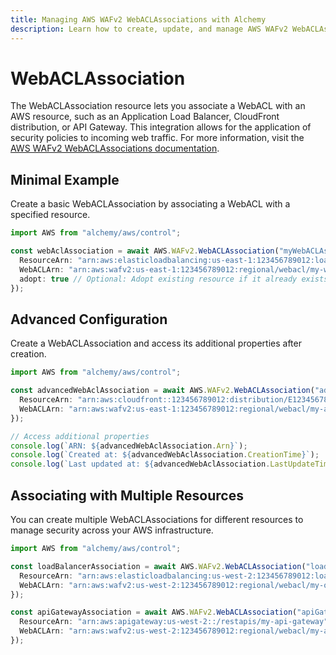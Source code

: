 ```yaml
---
title: Managing AWS WAFv2 WebACLAssociations with Alchemy
description: Learn how to create, update, and manage AWS WAFv2 WebACLAssociations using Alchemy Cloud Control.
---
```


# WebACLAssociation

The WebACLAssociation resource lets you associate a WebACL with an AWS resource, such as an Application Load Balancer, CloudFront distribution, or API Gateway. This integration allows for the application of security policies to incoming web traffic. For more information, visit the [AWS WAFv2 WebACLAssociations documentation](https://docs.aws.amazon.com/wafv2/latest/userguide/).

## Minimal Example

Create a basic WebACLAssociation by associating a WebACL with a specified resource.

```ts
import AWS from "alchemy/aws/control";

const webAclAssociation = await AWS.WAFv2.WebACLAssociation("myWebACLAssociation", {
  ResourceArn: "arn:aws:elasticloadbalancing:us-east-1:123456789012:loadbalancer/app/my-load-balancer/50dc6c495c0c9188",
  WebACLArn: "arn:aws:wafv2:us-east-1:123456789012:regional/webacl/my-web-acl/abcd1234-abcd-1234-abcd-1234abcd1234",
  adopt: true // Optional: Adopt existing resource if it already exists
});
```

## Advanced Configuration

Create a WebACLAssociation and access its additional properties after creation.

```ts
import AWS from "alchemy/aws/control";

const advancedWebAclAssociation = await AWS.WAFv2.WebACLAssociation("advancedWebACLAssociation", {
  ResourceArn: "arn:aws:cloudfront::123456789012:distribution/E1234567890",
  WebACLArn: "arn:aws:wafv2:us-east-1:123456789012:regional/webacl/my-advanced-web-acl/abcd5678-abcd-5678-abcd-5678abcd5678"
});

// Access additional properties
console.log(`ARN: ${advancedWebAclAssociation.Arn}`);
console.log(`Created at: ${advancedWebAclAssociation.CreationTime}`);
console.log(`Last updated at: ${advancedWebAclAssociation.LastUpdateTime}`);
```

## Associating with Multiple Resources

You can create multiple WebACLAssociations for different resources to manage security across your AWS infrastructure.

```ts
import AWS from "alchemy/aws/control";

const loadBalancerAssociation = await AWS.WAFv2.WebACLAssociation("loadBalancerAssociation", {
  ResourceArn: "arn:aws:elasticloadbalancing:us-west-2:123456789012:loadbalancer/app/my-other-load-balancer/50dc6c495c0c9188",
  WebACLArn: "arn:aws:wafv2:us-west-2:123456789012:regional/webacl/my-other-web-acl/abcd9012-abcd-9012-abcd-9012abcd9012"
});

const apiGatewayAssociation = await AWS.WAFv2.WebACLAssociation("apiGatewayAssociation", {
  ResourceArn: "arn:aws:apigateway:us-west-2::/restapis/my-api-gateway",
  WebACLArn: "arn:aws:wafv2:us-west-2:123456789012:regional/webacl/my-api-web-acl/abcd3456-abcd-3456-abcd-3456abcd3456"
});
```